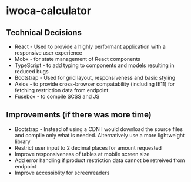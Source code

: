 # iwoca-calculator

## Technical Decisions
* React - Used to provide a highly performant application with a responsive user experience
* Mobx - for state management of React components
* TypeScript - to add typing to components and models resulting in reduced bugs
* Bootstrap - Used for grid layout, responsiveness and basic styling
* Axios  - to provide cross-browser compatability (including IE11) for fetching restriction data from endpoint.
* Fusebox - to compile SCSS and JS

## Improvements (if there was more time)
* Bootstrap - Instead of using a CDN I would download the source files and compile only what is needed. Alternatively use a more lightweight library
* Restrict user input to 2 decimal places for amount requested
* Improve responsiveness of tables at mobile screen size
* Add error handling if product restriction data cannot be retreived from endpoint
* Improve accessiblity for screenreaders
